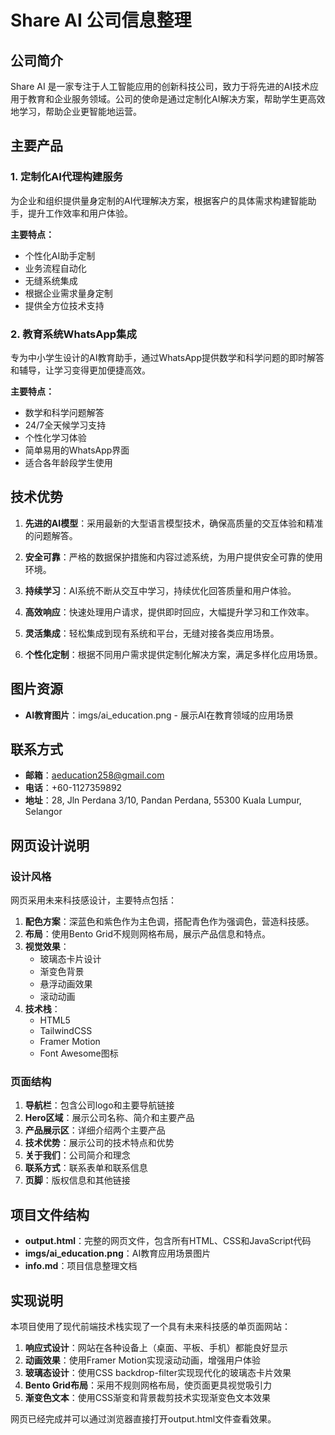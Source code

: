 # Share AI 公司信息整理

## 公司简介

Share AI 是一家专注于人工智能应用的创新科技公司，致力于将先进的AI技术应用于教育和企业服务领域。公司的使命是通过定制化AI解决方案，帮助学生更高效地学习，帮助企业更智能地运营。

## 主要产品

### 1. 定制化AI代理构建服务

为企业和组织提供量身定制的AI代理解决方案，根据客户的具体需求构建智能助手，提升工作效率和用户体验。

**主要特点：**
- 个性化AI助手定制
- 业务流程自动化
- 无缝系统集成
- 根据企业需求量身定制
- 提供全方位技术支持

### 2. 教育系统WhatsApp集成

专为中小学生设计的AI教育助手，通过WhatsApp提供数学和科学问题的即时解答和辅导，让学习变得更加便捷高效。

**主要特点：**
- 数学和科学问题解答
- 24/7全天候学习支持
- 个性化学习体验
- 简单易用的WhatsApp界面
- 适合各年龄段学生使用

## 技术优势

1. **先进的AI模型**：采用最新的大型语言模型技术，确保高质量的交互体验和精准的问题解答。

2. **安全可靠**：严格的数据保护措施和内容过滤系统，为用户提供安全可靠的使用环境。

3. **持续学习**：AI系统不断从交互中学习，持续优化回答质量和用户体验。

4. **高效响应**：快速处理用户请求，提供即时回应，大幅提升学习和工作效率。

5. **灵活集成**：轻松集成到现有系统和平台，无缝对接各类应用场景。

6. **个性化定制**：根据不同用户需求提供定制化解决方案，满足多样化应用场景。

## 图片资源

- **AI教育图片**：imgs/ai_education.png - 展示AI在教育领域的应用场景

## 联系方式

- **邮箱**：aeducation258@gmail.com
- **电话**：+60-1127359892
- **地址**：28, Jln Perdana 3/10, Pandan Perdana, 55300 Kuala Lumpur, Selangor

## 网页设计说明

### 设计风格

网页采用未来科技感设计，主要特点包括：

1. **配色方案**：深蓝色和紫色作为主色调，搭配青色作为强调色，营造科技感。
2. **布局**：使用Bento Grid不规则网格布局，展示产品信息和特点。
3. **视觉效果**：
   - 玻璃态卡片设计
   - 渐变色背景
   - 悬浮动画效果
   - 滚动动画
4. **技术栈**：
   - HTML5
   - TailwindCSS
   - Framer Motion
   - Font Awesome图标

### 页面结构

1. **导航栏**：包含公司logo和主要导航链接
2. **Hero区域**：展示公司名称、简介和主要产品
3. **产品展示区**：详细介绍两个主要产品
4. **技术优势**：展示公司的技术特点和优势
5. **关于我们**：公司简介和理念
6. **联系方式**：联系表单和联系信息
7. **页脚**：版权信息和其他链接

## 项目文件结构

- **output.html**：完整的网页文件，包含所有HTML、CSS和JavaScript代码
- **imgs/ai_education.png**：AI教育应用场景图片
- **info.md**：项目信息整理文档

## 实现说明

本项目使用了现代前端技术栈实现了一个具有未来科技感的单页面网站：

1. **响应式设计**：网站在各种设备上（桌面、平板、手机）都能良好显示
2. **动画效果**：使用Framer Motion实现滚动动画，增强用户体验
3. **玻璃态设计**：使用CSS backdrop-filter实现现代化的玻璃态卡片效果
4. **Bento Grid布局**：采用不规则网格布局，使页面更具视觉吸引力
5. **渐变色文本**：使用CSS渐变和背景裁剪技术实现渐变色文本效果

网页已经完成并可以通过浏览器直接打开output.html文件查看效果。